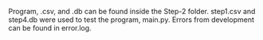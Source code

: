 Program, .csv, and .db can be found inside the Step-2 folder.
step1.csv and step4.db were used to test the program, main.py.
Errors from development can be found in error.log.
